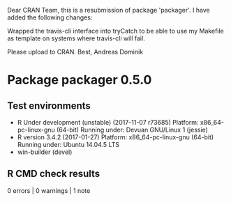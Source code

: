 Dear CRAN Team,
this is a resubmission of package 'packager'. I have added the following changes:

Wrapped the travis-cli interface into tryCatch to be able to use my Makefile as
template on systems where travis-cli will fail.

Please upload to CRAN.
Best, Andreas Dominik

# Package packager 0.5.0
## Test  environments 
- R Under development (unstable) (2017-11-07 r73685)
  Platform: x86_64-pc-linux-gnu (64-bit)
  Running under: Devuan GNU/Linux 1 (jessie)
- R version 3.4.2 (2017-01-27)
  Platform: x86_64-pc-linux-gnu (64-bit)
  Running under: Ubuntu 14.04.5 LTS
- win-builder (devel)

## R CMD check results
0 errors | 0 warnings | 1 note 
